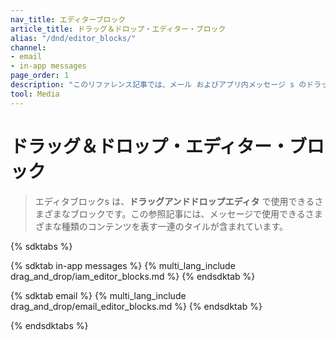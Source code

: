```yaml
---
nav_title: エディターブロック
article_title: ドラッグ＆ドロップ・エディター・ブロック
alias: "/dnd/editor_blocks/"
channel: 
- email
- in-app messages
page_order: 1
description: "このリファレンス記事では、メール およびアプリ内メッセージ s のドラッグアンドドロップエディタで提供されるさまざまなエディタブロックについて説明します。"
tool: Media
---
```


# ドラッグ＆ドロップ・エディター・ブロック

> エディタブロックs は、**ドラッグアンドドロップエディタ** で使用できるさまざまなブロックです。この参照記事には、メッセージで使用できるさまざまな種類のコンテンツを表す一連のタイルが含まれています。

{% sdktabs %}

{% sdktab in-app messages %}
{% multi_lang_include drag_and_drop/iam_editor_blocks.md %}
{% endsdktab %}

{% sdktab email %}
{% multi_lang_include drag_and_drop/email_editor_blocks.md %}
{% endsdktab %}

{% endsdktabs %}
